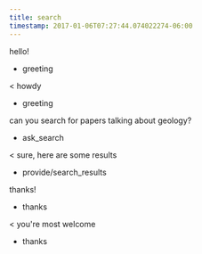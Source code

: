 ```yaml
---
title: search
timestamp: 2017-01-06T07:27:44.074022274-06:00
---
```


hello!
* greeting

< howdy
* greeting

can you search for papers talking about geology?
* ask_search

< sure, here are some results
* provide/search_results

thanks!
* thanks

< you're most welcome
* thanks
